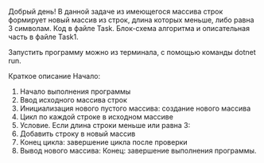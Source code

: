 Добрый день!
В данной задаче из имеющегося массива строк формирует новый массив из строк, длина которых меньше, либо равна 3 символам. Код в файле Task.
Блок-схема алгоритма и описательная часть в файле Task1.

Запустить программу можно из терминала, с помощью команды dotnet run.

Краткое описание
Начало: 
1. Начало выполнения программы
2. Ввод исходного массива строк
3. Инициализация нового пустого массива: создание нового массива
4. Цикл по каждой строке в исходном массиве
5. Условие. Если длина строки меньше или равна 3:
6. Добавить строку в новый массив
7. Конец цикла: завершение цикла после проверки
8. Вывод нового массива:
Конец: завершение выполнения программы.
